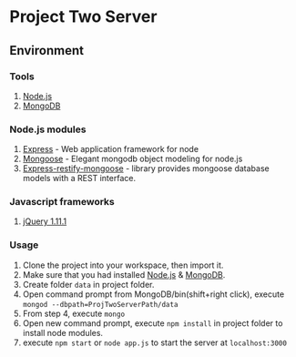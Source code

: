 # Project Two Server

## Environment

### Tools

1. [Node.js](http://nodejs.org)
2. [MongoDB](http://www.mongodb.org/)

### Node.js modules

1. [Express](http://expressjs.com) - Web application framework for node
2. [Mongoose](http://mongoosejs.com/) - Elegant mongodb object modeling for node.js
3. [Express-restify-mongoose](https://github.com/florianholzapfel/express-restify-mongoose) - library provides mongoose database models with a REST interface.

### Javascript frameworks

1. [jQuery 1.11.1](http://jquery.com)

### Usage

1. Clone the project into your workspace, then import it.
2. Make sure that you had installed [Node.js](http://nodejs.org) & [MongoDB](http://www.mongodb.org/).
3. Create folder `data` in project folder.
4. Open command prompt from MongoDB/bin(shift+right click), execute `mongod --dbpath=ProjTwoServerPath/data`
5. From step 4, execute `mongo`
6. Open new command prompt, execute `npm install` in project folder to install node modules.
7. execute `npm start` or `node app.js` to start the server at `localhost:3000`
